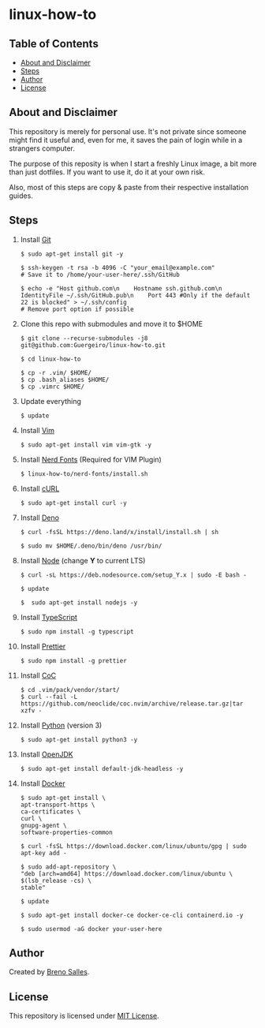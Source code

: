 # linux-how-to
## Table of Contents
- [About and Disclaimer](#about-and-disclaimer)
- [Steps](#steps)
- [Author](#author)
- [License](#license)
## About and Disclaimer
This repository is merely for personal use. It's not private since someone might find it useful and, even for me, it saves the pain of login while in a strangers computer.

The purpose of this reposity is when I start a freshly Linux image, a bit more than just dotfiles. If you want to use it, do it at your own risk.

Also, most of this steps are copy & paste from their respective installation guides.
## Steps
1. Install [Git](https://git-scm.com/)
    ```
    $ sudo apt-get install git -y
    ```
    ```
    $ ssh-keygen -t rsa -b 4096 -C "your_email@example.com"
    # Save it to /home/your-user-here/.ssh/GitHub
    ```
    ```
    $ echo -e "Host github.com\n    Hostname ssh.github.com\n    IdentityFile ~/.ssh/GitHub.pub\n    Port 443 #Only if the default 22 is blocked" > ~/.ssh/config
    # Remove port option if possible
    ```
2. Clone this repo with submodules and move it to $HOME
    ```
    $ git clone --recurse-submodules -j8 git@github.com:Guergeiro/linux-how-to.git
    ```
    ```
    $ cd linux-how-to
    ```
    ```
    $ cp -r .vim/ $HOME/
    $ cp .bash_aliases $HOME/
    $ cp .vimrc $HOME/
    ```
3. Update everything
    ```
    $ update
    ```
4. Install [Vim](https://www.vim.org/)
    ```
    $ sudo apt-get install vim vim-gtk -y
    ```
5. Install [Nerd Fonts](https://nerdfonts.com) (Required for VIM Plugin)
    ```
    $ linux-how-to/nerd-fonts/install.sh
    ```
6. Install [cURL](https://curl.haxx.se/)
    ```
    $ sudo apt-get install curl -y
    ```
7. Install [Deno](https://deno.land)
    ```
    $ curl -fsSL https://deno.land/x/install/install.sh | sh
    ```
    ```
    $ sudo mv $HOME/.deno/bin/deno /usr/bin/
    ```
8. Install [Node](https://nodejs.org/) (change **Y** to current LTS)
    ```
    $ curl -sL https://deb.nodesource.com/setup_Y.x | sudo -E bash -
    ```
    ```
    $ update
    ```
    ```
    $  sudo apt-get install nodejs -y
    ```
9. Install [TypeScript](https://www.typescriptlang.org/)
    ```
    $ sudo npm install -g typescript
    ```
10. Install [Prettier](https://prettier.io/)
    ```
    $ sudo npm install -g prettier
    ```
11. Install [CoC](https://github.com/neoclide/coc.nvim)
    ```
    $ cd .vim/pack/vendor/start/
    $ curl --fail -L https://github.com/neoclide/coc.nvim/archive/release.tar.gz|tar xzfv -
    ```
12. Install [Python](https://www.python.org/) (version 3)
    ```
    $ sudo apt-get install python3 -y
    ```
13. Install [OpenJDK](http://openjdk.java.net/)
    ```
    $ sudo apt-get install default-jdk-headless -y
    ```
14. Install [Docker](https://www.docker.com/)
    ```
    $ sudo apt-get install \
    apt-transport-https \
    ca-certificates \
    curl \
    gnupg-agent \
    software-properties-common
    ```
    ```
    $ curl -fsSL https://download.docker.com/linux/ubuntu/gpg | sudo apt-key add -
    ```
    ```
    $ sudo add-apt-repository \
    "deb [arch=amd64] https://download.docker.com/linux/ubuntu \
    $(lsb_release -cs) \
    stable"
    ```
    ```
    $ update
    ```
    ```
    $ sudo apt-get install docker-ce docker-ce-cli containerd.io -y
    ```
    ```
    $ sudo usermod -aG docker your-user-here
    ```
## Author
Created by [Breno Salles](https://brenosalles.com).
## License
This repository is licensed under [MIT License](./LICENSE).
